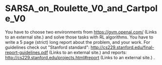 # SARSA_on_Roulette_V0_and_Cartpole_V0
You have to choose two environments from https://gym.openai.com/ (Links to an external site.) and solve those tasks with RL algorithms. You have to write a 5 page (strict) long report about the problem, and your work. For guidelines check out "Stanford standard": http://cs229.stanford.edu/final-report-guidelines.pdf (Links to an external site.) and reports: http://cs229.stanford.edu/projects.html#report (Links to an external site.) . 
